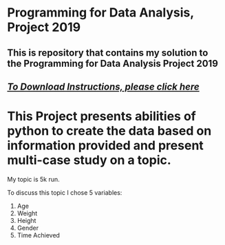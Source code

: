 # **Programming for Data Analysis, Project 2019**
## This is repository that contains my solution to the Programming for Data Analysis Project 2019
## [*To Download Instructions, please click here*](https://github.com/brianmcgmit/ProgDA/raw/master/ProgDA_Project.pdf)

# This Project presents abilities of python to create the data based on information provided and present multi-case study on a topic.
My topic is 5k run. 

To discuss this topic I chose 5 variables:

1. Age
2. Weight
3. Height
4. Gender
5. Time Achieved


